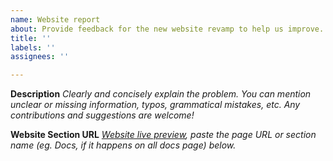 ```yaml
---
name: Website report
about: Provide feedback for the new website revamp to help us improve. Currently only open to Quasar team, other issues will be closed
title: ''
labels: ''
assignees: ''

---
```


**Description**
_Clearly and concisely explain the problem.
You can mention unclear or missing information, typos, grammatical mistakes, etc.
Any contributions and suggestions are welcome!_

<!-- Add description here -->

**Website Section URL**
_[Website live preview](https://quasar.beget.it), paste the page URL or section name (eg. Docs, if it happens on all docs page) below._

<!-- Example: "Landing", "Docs", https://quasar.beget.it/introduction-to-quasar -->